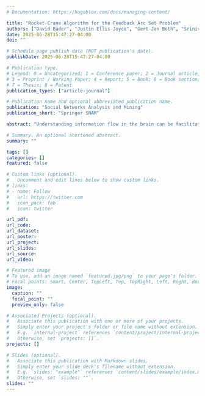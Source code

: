 ```yaml
---
# Documentation: https://hugoblox.com/docs/managing-content/

title: "Rocket-Crane Algorithm for the Feedback Arc Set Problem"
authors: ["David Bader", "Justin Ellis-Joyce", "Gert-Jan Both", "Srinivas C. Turaga", "Harinarayan Asoori Sriram", "Srijith Chinthalapudi", "Zhihui Du"]
date: 2025-06-28T15:47:27-04:00
doi: ""

# Schedule page publish date (NOT publication's date).
publishDate: 2025-06-28T15:47:27-04:00

# Publication type.
# Legend: 0 = Uncategorized; 1 = Conference paper; 2 = Journal article;
# 3 = Preprint / Working Paper; 4 = Report; 5 = Book; 6 = Book section;
# 7 = Thesis; 8 = Patent
publication_types: ["article-journal"]

# Publication name and optional abbreviated publication name.
publication: "Social Networks Analysis and Mining"
publication_short: "Springer SNAM"

abstract: "Understanding information flow in the brain can be facilitated by arranging neurons in the fly connectome to form a maximally ``feedforward'' structure. This task is naturally formulated as the Minimum Feedback Arc Set (MFAS)--a well-known NP-hard problem, especially for large-scale graphs. To address this, we propose the Rocket-Crane algorithm, an efficient two-phase method for solving MFAS. In the first phase, we develop a continuous-space optimization method that rapidly generates excellent solutions. In the second phase, we refine these solutions through advanced exploration techniques that integrate randomized and heuristic strategies to effectively escape local minima.  Extensive experiments demonstrate that Rocket-Crane outperforms state-of-the-art methods in terms of solution quality, scalability, and computational efficiency. On the primary benchmark--the fly connectome--our method achieved a feedforward arc set with a total forward weight of 35,459,266 (about 85%), the highest among all competing methods. The algorithm is open-source and available on GitHub."

# Summary. An optional shortened abstract.
summary: ""

tags: []
categories: []
featured: false

# Custom links (optional).
#   Uncomment and edit lines below to show custom links.
# links:
# - name: Follow
#   url: https://twitter.com
#   icon_pack: fab
#   icon: twitter

url_pdf:
url_code:
url_dataset:
url_poster:
url_project:
url_slides:
url_source:
url_video:

# Featured image
# To use, add an image named `featured.jpg/png` to your page's folder. 
# Focal points: Smart, Center, TopLeft, Top, TopRight, Left, Right, BottomLeft, Bottom, BottomRight.
image:
  caption: ""
  focal_point: ""
  preview_only: false

# Associated Projects (optional).
#   Associate this publication with one or more of your projects.
#   Simply enter your project's folder or file name without extension.
#   E.g. `internal-project` references `content/project/internal-project/index.md`.
#   Otherwise, set `projects: []`.
projects: []

# Slides (optional).
#   Associate this publication with Markdown slides.
#   Simply enter your slide deck's filename without extension.
#   E.g. `slides: "example"` references `content/slides/example/index.md`.
#   Otherwise, set `slides: ""`.
slides: ""
---
```

